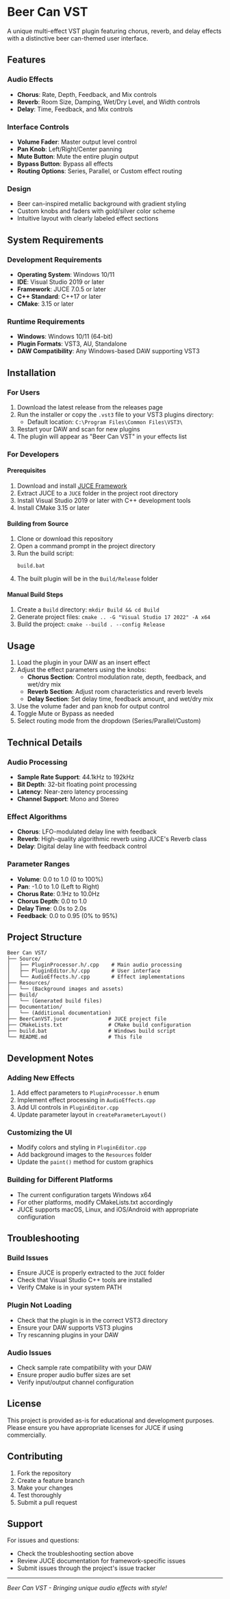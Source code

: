 # Beer Can VST

A unique multi-effect VST plugin featuring chorus, reverb, and delay effects with a distinctive beer can-themed user interface.

## Features

### Audio Effects
- **Chorus**: Rate, Depth, Feedback, and Mix controls
- **Reverb**: Room Size, Damping, Wet/Dry Level, and Width controls  
- **Delay**: Time, Feedback, and Mix controls

### Interface Controls
- **Volume Fader**: Master output level control
- **Pan Knob**: Left/Right/Center panning
- **Mute Button**: Mute the entire plugin output
- **Bypass Button**: Bypass all effects
- **Routing Options**: Series, Parallel, or Custom effect routing

### Design
- Beer can-inspired metallic background with gradient styling
- Custom knobs and faders with gold/silver color scheme
- Intuitive layout with clearly labeled effect sections

## System Requirements

### Development Requirements
- **Operating System**: Windows 10/11
- **IDE**: Visual Studio 2019 or later
- **Framework**: JUCE 7.0.5 or later
- **C++ Standard**: C++17 or later
- **CMake**: 3.15 or later

### Runtime Requirements
- **Windows**: Windows 10/11 (64-bit)
- **Plugin Formats**: VST3, AU, Standalone
- **DAW Compatibility**: Any Windows-based DAW supporting VST3

## Installation

### For Users
1. Download the latest release from the releases page
2. Run the installer or copy the `.vst3` file to your VST3 plugins directory:
   - Default location: `C:\Program Files\Common Files\VST3\`
3. Restart your DAW and scan for new plugins
4. The plugin will appear as "Beer Can VST" in your effects list

### For Developers

#### Prerequisites
1. Download and install [JUCE Framework](https://juce.com/get-juce/)
2. Extract JUCE to a `JUCE` folder in the project root directory
3. Install Visual Studio 2019 or later with C++ development tools
4. Install CMake 3.15 or later

#### Building from Source
1. Clone or download this repository
2. Open a command prompt in the project directory
3. Run the build script:
   ```batch
   build.bat
   ```
4. The built plugin will be in the `Build/Release` folder

#### Manual Build Steps
1. Create a `Build` directory: `mkdir Build && cd Build`
2. Generate project files: `cmake .. -G "Visual Studio 17 2022" -A x64`
3. Build the project: `cmake --build . --config Release`

## Usage

1. Load the plugin in your DAW as an insert effect
2. Adjust the effect parameters using the knobs:
   - **Chorus Section**: Control modulation rate, depth, feedback, and wet/dry mix
   - **Reverb Section**: Adjust room characteristics and reverb levels
   - **Delay Section**: Set delay time, feedback amount, and wet/dry mix
3. Use the volume fader and pan knob for output control
4. Toggle Mute or Bypass as needed
5. Select routing mode from the dropdown (Series/Parallel/Custom)

## Technical Details

### Audio Processing
- **Sample Rate Support**: 44.1kHz to 192kHz
- **Bit Depth**: 32-bit floating point processing
- **Latency**: Near-zero latency processing
- **Channel Support**: Mono and Stereo

### Effect Algorithms
- **Chorus**: LFO-modulated delay line with feedback
- **Reverb**: High-quality algorithmic reverb using JUCE's Reverb class
- **Delay**: Digital delay line with feedback control

### Parameter Ranges
- **Volume**: 0.0 to 1.0 (0 to 100%)
- **Pan**: -1.0 to 1.0 (Left to Right)
- **Chorus Rate**: 0.1Hz to 10.0Hz
- **Chorus Depth**: 0.0 to 1.0
- **Delay Time**: 0.0s to 2.0s
- **Feedback**: 0.0 to 0.95 (0% to 95%)

## Project Structure

```
Beer Can VST/
├── Source/
│   ├── PluginProcessor.h/.cpp    # Main audio processing
│   ├── PluginEditor.h/.cpp       # User interface
│   └── AudioEffects.h/.cpp       # Effect implementations
├── Resources/
│   └── (Background images and assets)
├── Build/
│   └── (Generated build files)
├── Documentation/
│   └── (Additional documentation)
├── BeerCanVST.jucer             # JUCE project file
├── CMakeLists.txt               # CMake build configuration
├── build.bat                    # Windows build script
└── README.md                    # This file
```

## Development Notes

### Adding New Effects
1. Add effect parameters to `PluginProcessor.h` enum
2. Implement effect processing in `AudioEffects.cpp`
3. Add UI controls in `PluginEditor.cpp`
4. Update parameter layout in `createParameterLayout()`

### Customizing the UI
- Modify colors and styling in `PluginEditor.cpp`
- Add background images to the `Resources` folder
- Update the `paint()` method for custom graphics

### Building for Different Platforms
- The current configuration targets Windows x64
- For other platforms, modify CMakeLists.txt accordingly
- JUCE supports macOS, Linux, and iOS/Android with appropriate configuration

## Troubleshooting

### Build Issues
- Ensure JUCE is properly extracted to the `JUCE` folder
- Check that Visual Studio C++ tools are installed
- Verify CMake is in your system PATH

### Plugin Not Loading
- Check that the plugin is in the correct VST3 directory
- Ensure your DAW supports VST3 plugins
- Try rescanning plugins in your DAW

### Audio Issues
- Check sample rate compatibility with your DAW
- Ensure proper audio buffer sizes are set
- Verify input/output channel configuration

## License

This project is provided as-is for educational and development purposes. Please ensure you have appropriate licenses for JUCE if using commercially.

## Contributing

1. Fork the repository
2. Create a feature branch
3. Make your changes
4. Test thoroughly
5. Submit a pull request

## Support

For issues and questions:
- Check the troubleshooting section above
- Review JUCE documentation for framework-specific issues
- Submit issues through the project's issue tracker

---

*Beer Can VST - Bringing unique audio effects with style!*
